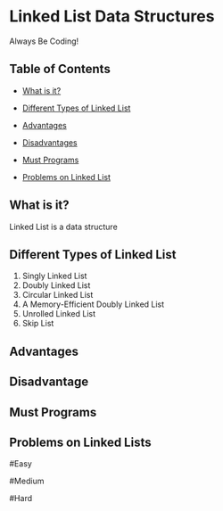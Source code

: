 # Linked List Data Structures
Always Be Coding!

## Table of Contents

- [What is it?](#what-is-it)
- [Different Types of Linked List](#different-tyes-of-linked-list)
- [Advantages](#Advantages)
- [Disadvantages](#Disadvantages)
- [Must Programs](#mustprogramms)

- [Problems on Linked List](#problems-on-linked-list)

## What is it?

 Linked List is a data structure
 
## Different Types of Linked List
1. Singly Linked List
2. Doubly Linked List
3. Circular Linked List
4. A Memory-Efficient Doubly Linked List
5. Unrolled Linked List
6. Skip List

## Advantages


## Disadvantage

## Must Programs

## Problems on Linked Lists

#Easy

#Medium

#Hard
